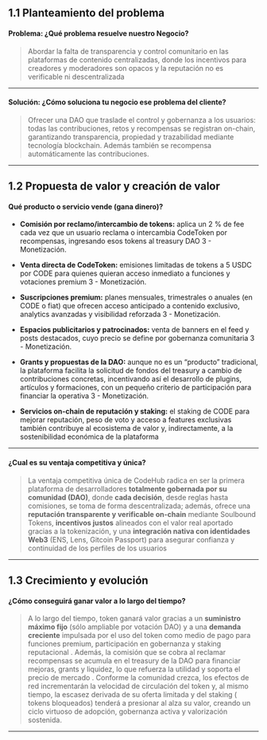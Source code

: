 

## 1.1 Planteamiento del problema
#### Problema: ¿Qué problema resuelve nuestro Negocio?

>Abordar la falta de transparencia y control comunitario en las plataformas de contenido centralizadas, donde los incentivos para creadores y moderadores son opacos y la reputación no es verificable ni descentralizada
---
#### Solución: ¿Cómo soluciona tu negocio ese problema del cliente?

>Ofrecer una DAO que traslade el control y gobernanza a los usuarios: todas las contribuciones, retos y recompensas se registran on-chain, garantizando transparencia, propiedad y trazabilidad mediante tecnología blockchain. Además también se recompensa automáticamente las contribuciones.
---

## 1.2 Propuesta de valor y creación de valor
#### Qué producto o servicio vende (gana dinero)?

- **Comisión por reclamo/intercambio de tokens:** aplica un 2 % de fee cada vez que un usuario reclama o intercambia CodeToken por recompensas, ingresando esos tokens al treasury DAO 3 - Monetización.
    
- **Venta directa de CodeToken:** emisiones limitadas de tokens a 5 USDC por CODE para quienes quieran acceso inmediato a funciones y votaciones premium 3 - Monetización.
    
- **Suscripciones premium:** planes mensuales, trimestrales o anuales (en CODE o fiat) que ofrecen acceso anticipado a contenido exclusivo, analytics avanzadas y visibilidad reforzada 3 - Monetización.
    
- **Espacios publicitarios y patrocinados:** venta de banners en el feed y posts destacados, cuyo precio se define por gobernanza comunitaria 3 - Monetización.
    
- **Grants y propuestas de la DAO:** aunque no es un “producto” tradicional, la plataforma facilita la solicitud de fondos del treasury a cambio de contribuciones concretas, incentivando así el desarrollo de plugins, artículos y formaciones, con un pequeño criterio de participación para financiar la operativa 3 - Monetización.
    
- **Servicios on-chain de reputación y staking:** el staking de CODE para mejorar reputación, peso de voto y acceso a features exclusivas también contribuye al ecosistema de valor y, indirectamente, a la sostenibilidad económica de la plataforma
---
#### ¿Cual es su ventaja competitiva y única?

>La ventaja competitiva única de CodeHub radica en ser la primera plataforma de desarrolladores **totalmente gobernada por su comunidad (DAO)**, donde **cada decisión**, desde reglas hasta comisiones, se toma de forma descentralizada; además, ofrece una **reputación transparente y verificable on-chain** mediante Soulbound Tokens, **incentivos justos** alineados con el valor real aportado gracias a la tokenización, y una **integración nativa con identidades Web3** (ENS, Lens, Gitcoin Passport) para asegurar confianza y continuidad de los perfiles de los usuarios
---
## 1.3 Crecimiento y evolución
#### ¿Cómo conseguirá ganar valor a lo largo del tiempo?

>A lo largo del tiempo, token ganará valor gracias a un **suministro máximo fijo** (sólo ampliable por votación DAO) y a una **demanda creciente** impulsada por el uso del token como medio de pago para funciones premium, participación en gobernanza y staking reputacional . Además, la comisión que se cobra al reclamar recompensas se acumula en el treasury de la DAO para financiar mejoras, grants y liquidez, lo que refuerza la utilidad y soporta el precio de mercado . Conforme la comunidad crezca, los efectos de red incrementarán la velocidad de circulación del token y, al mismo tiempo, la escasez derivada de su oferta limitada y del staking ( tokens bloqueados) tenderá a presionar al alza su valor, creando un ciclo virtuoso de adopción, gobernanza activa y valorización sostenida.

---


